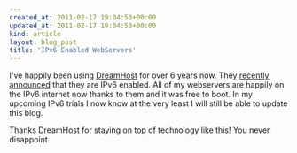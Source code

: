 ```yaml
---
created_at: 2011-02-17 19:04:53+00:00
updated_at: 2011-02-17 19:04:53+00:00
kind: article
layout: blog_post
title: 'IPv6 Enabled WebServers'
---
```


I've happily been using [DreamHost][1] for over 6 years now. They [recently
announced][2] that they are IPv6 enabled. All of my webservers are happily on
the IPv6 internet now thanks to them and it was free to boot. In my upcoming
IPv6 trials I now know at the very least I will still be able to update this
blog.

Thanks DreamHost for staying on top of technology like this! You never
disappoint.

[1]: http://www.dreamhost.com/redir.cgi?ad=rewards%7C71008
[2]: http://blog.dreamhost.com/2011/02/03/ipv6-now-available-from-dreamhost/

